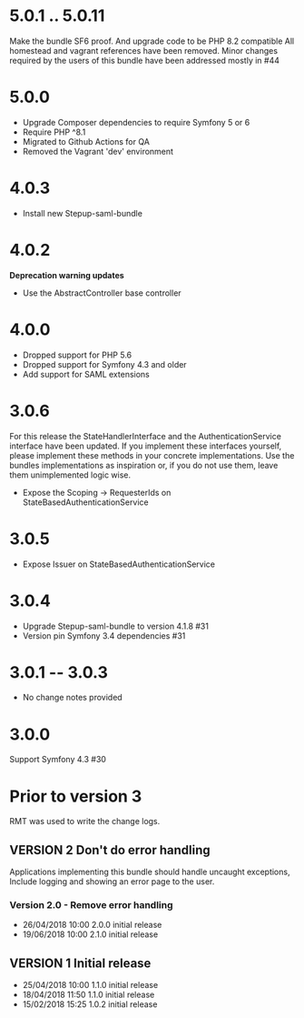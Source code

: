 # 5.0.1 .. 5.0.11
Make the bundle SF6 proof. And upgrade code to be PHP 8.2 compatible
All homestead and vagrant references have been removed.
Minor changes required by the users of this bundle have been addressed mostly in #44

# 5.0.0
- Upgrade Composer dependencies to require Symfony 5 or 6
- Require PHP ^8.1
- Migrated to Github Actions for QA
- Removed the Vagrant 'dev' environment

# 4.0.3
- Install new Stepup-saml-bundle 

# 4.0.2

**Deprecation warning updates**
 - Use the AbstractController base controller

# 4.0.0
* Dropped support for PHP 5.6
* Dropped support for Symfony 4.3 and older
* Add support for SAML extensions

# 3.0.6
For this release the StateHandlerInterface and the AuthenticationService interface have been updated. If you implement 
these interfaces yourself, please implement these methods in your concrete implementations.
Use the bundles implementations as inspiration or, if you do not use them, leave them unimplemented logic wise.

- Expose the Scoping -> RequesterIds on StateBasedAuthenticationService

# 3.0.5
- Expose Issuer on StateBasedAuthenticationService

# 3.0.4
- Upgrade Stepup-saml-bundle to version 4.1.8 #31
- Version pin Symfony 3.4 dependencies #31

# 3.0.1 -- 3.0.3
- No change notes provided

# 3.0.0 
Support Symfony 4.3 #30

# Prior to version 3
RMT was used to write the change logs.

## VERSION 2  Don't do error handling
Applications implementing this bundle should handle uncaught exceptions,
Include logging and showing an error page to the user.

### Version 2.0 - Remove error handling
- 26/04/2018 10:00  2.0.0  initial release
- 19/06/2018 10:00  2.1.0  initial release

## VERSION 1  Initial release
- 25/04/2018 10:00  1.1.0  initial release
- 18/04/2018 11:50  1.1.0  initial release
- 15/02/2018 15:25  1.0.2  initial release
